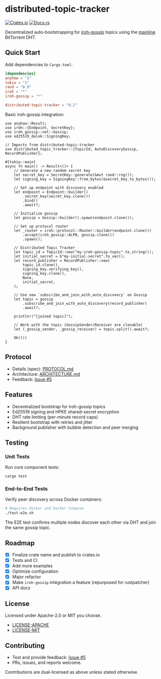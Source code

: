 # distributed-topic-tracker

[![Crates.io](https://img.shields.io/crates/v/distributed-topic-tracker.svg)](https://crates.io/crates/distributed-topic-tracker)
[![Docs.rs](https://docs.rs/distributed-topic-tracker/badge.svg)](https://docs.rs/distributed-topic-tracker)

Decentralized auto-bootstrapping for [iroh-gossip](https://github.com/n0-computer/iroh-gossip) topics using the [mainline](https://github.com/pubky/mainline) BitTorrent DHT.

## Quick Start

Add dependencies to `Cargo.toml`:

```toml
[dependencies]
anyhow = "1"
tokio = "1"
rand = "0.9"
iroh = "*"
iroh-gossip = "*"

distributed-topic-tracker = "0.2"
```

Basic iroh-gossip integration:

```rust,no_run
use anyhow::Result;
use iroh::{Endpoint, SecretKey};
use iroh_gossip::net::Gossip;
use ed25519_dalek::SigningKey;

// Imports from distributed-topic-tracker
use distributed_topic_tracker::{TopicId, AutoDiscoveryGossip, RecordPublisher};

#[tokio::main]
async fn main() -> Result<()> {
    // Generate a new random secret key
    let secret_key = SecretKey::generate(&mut rand::rng());
    let signing_key = SigningKey::from_bytes(&secret_key.to_bytes());

    // Set up endpoint with discovery enabled
    let endpoint = Endpoint::builder()
        .secret_key(secret_key.clone())
        .bind()
        .await?;

    // Initialize gossip
    let gossip = Gossip::builder().spawn(endpoint.clone());

    // Set up protocol router
    let _router = iroh::protocol::Router::builder(endpoint.clone())
        .accept(iroh_gossip::ALPN, gossip.clone())
        .spawn();

    // Distributed Topic Tracker
    let topic_id = TopicId::new("my-iroh-gossip-topic".to_string());
    let initial_secret = b"my-initial-secret".to_vec();
    let record_publisher = RecordPublisher::new(
        topic_id.clone(),
        signing_key.verifying_key(),
        signing_key.clone(),
        None,
        initial_secret,
    );

    // Use new `subscribe_and_join_with_auto_discovery` on Gossip
    let topic = gossip
        .subscribe_and_join_with_auto_discovery(record_publisher)
        .await?;

    println!("[joined topic]");

    // Work with the topic (GossipSender/Receiver are clonable)
    let (_gossip_sender, _gossip_receiver) = topic.split().await?;
    
    Ok(())
}
```

## Protocol

- Details (spec): [PROTOCOL.md](PROTOCOL.md)
- Architecture: [ARCHITECTURE.md](ARCHITECTURE.md)
- Feedback: [Issue #5](https://github.com/rustonbsd/distributed-topic-tracker-exp/issues/5)

## Features

- Decentralized bootstrap for iroh-gossip topics
- Ed25519 signing and HPKE shared-secret encryption
- DHT rate limiting (per-minute record caps)
- Resilient bootstrap with retries and jitter
- Background publisher with bubble detection and peer merging

## Testing

### Unit Tests

Run core component tests:

```bash
cargo test
```

### End-to-End Tests

Verify peer discovery across Docker containers:

```bash
# Requires Docker and Docker Compose
./test-e2e.sh
```

The E2E test confirms multiple nodes discover each other via DHT and join the same gossip topic.

## Roadmap

- [x] Finalize crate name and publish to crates.io
- [x] Tests and CI
- [x] Add more examples
- [x] Optimize configuration
- [x] Major refactor
- [x] Make `iroh-gossip` integration a feature (repurposed for rustpatcher)
- [x] API docs

## License

Licensed under Apache-2.0 or MIT you choose.

- [LICENSE-APACHE](LICENSE-APACHE.txt)
- [LICENSE-MIT](LICENSE-MIT.txt)

## Contributing

- Test and provide feedback: [Issue #5](https://github.com/rustonbsd/distributed-topic-tracker-exp/issues/5)
- PRs, issues, and reports welcome.

Contributions are dual-licensed as above unless stated otherwise.
